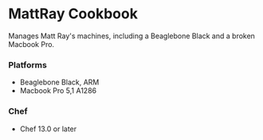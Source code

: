 # MattRay Cookbook

Manages Matt Ray's machines, including a Beaglebone Black and a broken Macbook Pro.

### Platforms

- Beaglebone Black, ARM
- Macbook Pro 5,1 A1286

### Chef

- Chef 13.0 or later
